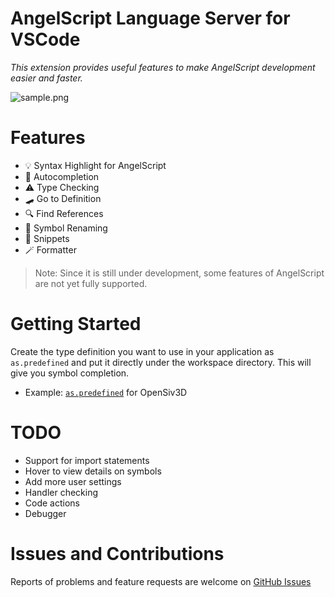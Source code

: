 # AngelScript Language Server for VSCode

*This extension provides useful features to make AngelScript development easier and faster.*

![sample.png](https://raw.githubusercontent.com/sashi0034/angel-lsp/main/sample.png)

# Features

- 💡 Syntax Highlight for AngelScript
- 📖 Autocompletion
- ⚠️ Type Checking
- 🛹 Go to Definition
- 🔍 Find References
- 🧽 Symbol Renaming
- 🥄 Snippets
- 🪄 Formatter

> Note: Since it is still under development, some features of AngelScript are not yet fully supported.

# Getting Started

Create the type definition you want to use in your application as `as.predefined` and put it directly under the workspace directory. This will give you symbol completion.

- Example: [`as.predefined`](./examples/OpenSiv3D/as.predefined) for OpenSiv3D

# TODO

- Support for import statements
- Hover to view details on symbols
- Add more user settings
- Handler checking
- Code actions
- Debugger

# Issues and Contributions

Reports of problems and feature requests are welcome on [GitHub Issues](https://github.com/sashi0034/angel-lsp/issues)
